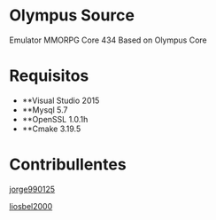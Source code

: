 # Olympus Source


Emulator MMORPG Core 434 Based on Olympus Core 

# Requisitos
- **Visual Studio 2015
- **Mysql 5.7
- **OpenSSL 1.0.1h
- **Cmake 3.19.5


# Contribullentes

[jorge990125](https://github.com/jorge990125)


[liosbel2000](https://github.com/liosbel2000)


